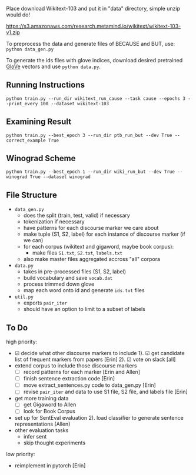 Place download Wikitext-103 and put it in "data" directory,
simple unzip would do!

https://s3.amazonaws.com/research.metamind.io/wikitext/wikitext-103-v1.zip

To preprocess the data and generate files of BECAUSE and BUT, use:
`python data_gen.py `

To generate the ids files with glove indices, download desired pretrained [GloVe](https://nlp.stanford.edu/projects/glove/) vectors and use `python data.py`.

## Running Instructions

```
python train.py --run_dir wikitext_run_cause --task cause --epochs 3 --print_every 100 --dataset wikitext-103
```

## Examining Result

```
python train.py --best_epoch 3 --run_dir ptb_run_but --dev True --correct_example True
```

## Winograd Scheme

```
python train.py --best_epoch 1 --run_dir wiki_run_but --dev True --winograd True --dataset winograd
```

## File Structure

* `data_gen.py`
	- does the split (train, test, valid) if necessary
	- tokenization if necessary
	- have patterns for each discourse marker we care about
	- make tuple (S1, S2, label) for each instance of discourse marker (if we can)
	- for each corpus (wikitext and gigaword, maybe book corpus):
		- make files `S1.txt`, `S2.txt`, `labels.txt`
	- also make master files aggregated accross "all" corpora
* `data.py`
	- takes in pre-processed files (S1, S2, label)
	- build vocabulary and save `vocab.dat`
	- process trimmed down glove
	- map each word onto id and generate `ids.txt` files
* `util.py`
	- exports `pair_iter`
	- should have an option to limit to a subset of labels

## To Do

high priority:

* ☑ decide what other discourse markers to include
   1). ☑ get candidate list of frequent markers from papers [Erin]
   2). ☑ vote on slack [all]
* extend corpus to include those discourse markers
   - ☐ record patterns for each marker [Erin and Allen]
   - ☐ finish sentence extraction code [Erin]
   - ☐ move extract_sentences.py code to data_gen.py [Erin]
   - ☐ revise `pair_iter` and data to use S1 file, S2 file, and labels file [Erin]
* get more training data
	- ☐ get Gigaword to Allen
	- ☐ look for Book Corpus
* set up for SentEval evaluation 
    2). load classifier to generate sentence representations (Allen)
* other evaluation tasks
    - infer sent
    - skip thought experiments

low priority:

* reimplement in pytorch [Erin]



